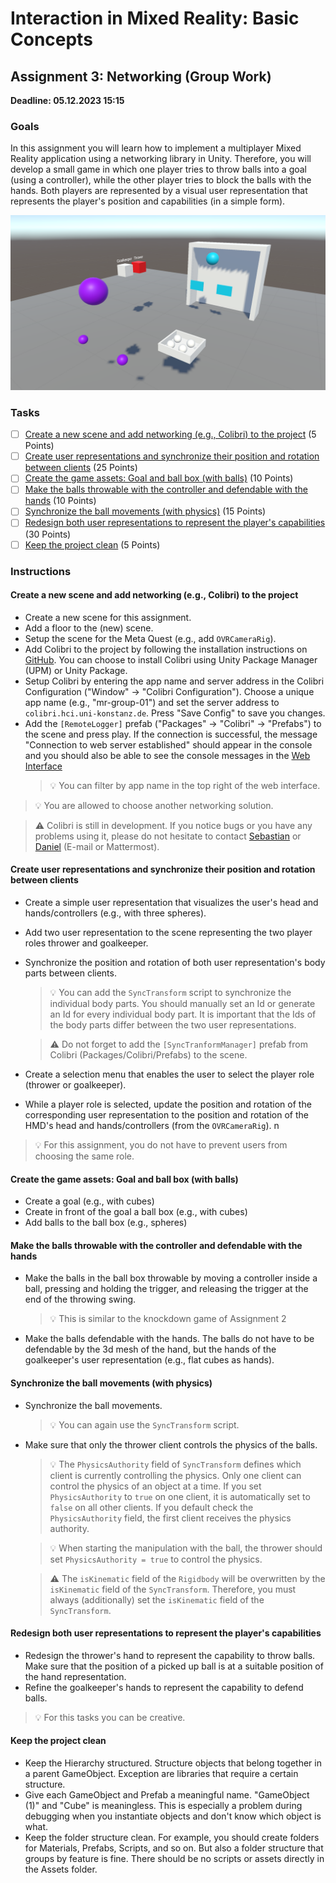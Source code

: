 # Interaction in Mixed Reality: Basic Concepts

## Assignment 3: Networking (Group Work)

**Deadline: 05.12.2023 15:15**  

### Goals

In this assignment you will learn how to implement a multiplayer Mixed Reality application using a networking library in Unity. Therefore, you will develop a small game in which one player tries to throw balls into a goal (using a controller), while the other player tries to block the balls with the hands. Both players are represented by a visual user representation that represents the player's position and capabilities (in a simple form).

<img src="Images/assignment-3-teaser.png"  width="600">

### Tasks

- [ ] [Create a new scene and add networking (e.g., Colibri) to the project](#create-a-new-scene-and-add-networking-eg-colibri-to-the-project) (5 Points)
- [ ] [Create user representations and synchronize their position and rotation between clients](#create-user-representations-and-synchronize-their-position-and-rotation-between-clients) (25 Points)
- [ ] [Create the game assets: Goal and ball box (with balls)](#create-the-game-assets-goal-and-ball-box-with-balls) (10 Points)
- [ ] [Make the balls throwable with the controller and defendable with the hands](#make-the-balls-throwable-with-the-controller-and-defendable-with-the-hands) (10 Points)
- [ ] [Synchronize the ball movements (with physics)](#synchronize-the-ball-movements-with-physics) (15 Points)
- [ ] [Redesign both user representations to represent the player's capabilities](#redesign-both-user-representations-to-represent-the-players-capabilities) (30 Points)
- [ ] [Keep the project clean](#keep-the-project-clean) (5 Points)

### Instructions

#### Create a new scene and add networking (e.g., Colibri) to the project

- Create a new scene for this assignment.
- Add a floor to the (new) scene.
- Setup the scene for the Meta Quest (e.g., add `OVRCameraRig`).
- Add Colibri to the project by following the installation instructions on [GitHub](https://github.com/hcigroupkonstanz/Colibri/tree/main/colibri-unity). You can choose to install Colibri using Unity Package Manager (UPM) or Unity Package.
- Setup Colibri by entering the app name and server address in the Colibri Configuration ("Window" -> "Colibri Configuration"). Choose a unique app name (e.g., "mr-group-01") and set the server address to `colibri.hci.uni-konstanz.de`. Press "Save Config" to save you changes.
- Add the `[RemoteLogger]` prefab ("Packages" -> "Colibri" -> "Prefabs") to the scene and press play. If the connection is successful, the message "Connection to web server established" should appear in the console and you should also be able to see the console messages in the [Web Interface](https://colibri.hci.uni-konstanz.de/log/)
  > 💡 You can filter by app name in the top right of the web interface.

> 💡 You are allowed to choose another networking solution.

> ⚠️ Colibri is still in development. If you notice bugs or you have any problems using it, please do not hesitate to contact [Sebastian](mailto:sebastian.hubenschmid@uni-konstanz.de) or [Daniel](mailto:daniel.immanuel.fink@uni-konstanz.de) (E-mail or Mattermost).

#### Create user representations and synchronize their position and rotation between clients

- Create a simple user representation that visualizes the user's head and hands/controllers (e.g., with three spheres).
- Add two user representation to the scene representing the two player roles thrower and goalkeeper.
- Synchronize the position and rotation of both user representation's body parts between clients.
  > 💡 You can add the `SyncTransform` script to synchronize the individual body parts. You should manually set an Id or generate an Id for every individual body part. It is important that the Ids of the body parts differ between the two user representations.

  > ⚠️ Do not forget to add the `[SyncTranformManager]` prefab from Colibri (Packages/Colibri/Prefabs) to the scene.
- Create a selection menu that enables the user to select the player role (thrower or goalkeeper).
- While a player role is selected, update the position and rotation of the corresponding user representation to the position and rotation of the HMD's head and hands/controllers (from the `OVRCameraRig`). n 

> 💡 For this assignment, you do not have to prevent users from choosing the same role.

#### Create the game assets: Goal and ball box (with balls)

- Create a goal (e.g., with cubes)
- Create in front of the goal a ball box (e.g., with cubes)
- Add balls to the ball box (e.g., spheres)

#### Make the balls throwable with the controller and defendable with the hands

- Make the balls in the ball box throwable by moving a controller inside a ball, pressing and holding the trigger, and releasing the trigger at the end of the throwing swing.
  > 💡 This is similar to the knockdown game of Assignment 2
- Make the balls defendable with the hands. The balls do not have to be defendable by the 3d mesh of the hand, but the hands of the goalkeeper's user representation (e.g., flat cubes as hands).

#### Synchronize the ball movements (with physics)

- Synchronize the ball movements.
  > 💡 You can again use the `SyncTransform` script.
- Make sure that only the thrower client controls the physics of the balls.
  > 💡 The `PhysicsAuthority` field of `SyncTransform` defines which client is currently controlling the physics. Only one client can control the physics of an object at a time. If you set `PhysicsAuthority` to `true` on one client, it is automatically set to `false` on all other clients. If you default check the `PhysicsAuthority` field, the first client receives the physics authority.

  > 💡 When starting the manipulation with the ball, the thrower should set `PhysicsAuthority = true` to control the physics.

  > ⚠️ The `isKinematic` field of the `Rigidbody` will be overwritten by the `isKinematic` field of the `SyncTransform`. Therefore, you must always (additionally) set the `isKinematic` field of the `SyncTransform`.

#### Redesign both user representations to represent the player's capabilities

- Redesign the thrower's hand to represent the capability to throw balls. Make sure that the position of a picked up ball is at a suitable position of the hand representation.
- Refine the goalkeeper's hands to represent the capability to defend balls.
  
> 💡 For this tasks you can be creative.

#### Keep the project clean

- Keep the Hierarchy structured. Structure objects that belong together in a parent GameObject. Exception are libraries that require a certain structure.
- Give each GameObject and Prefab a meaningful name. "GameObject (1)" and "Cube" is meaningless. This is especially a problem during debugging when you instantiate objects and don't know which object is what.
- Keep the folder structure clean. For example, you should create folders for Materials, Prefabs, Scripts, and so on. But also a folder structure that groups by feature is fine. There should be no scripts or assets directly in the Assets folder.